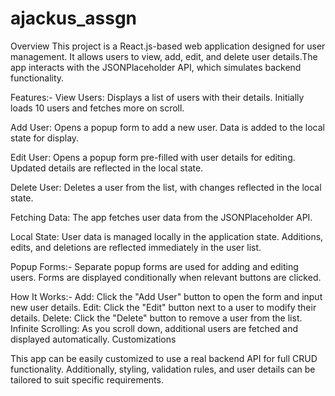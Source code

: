 # ajackus_assgn
Overview
   This project is a React.js-based web application designed for user management. It allows users to view, add, edit, and delete user details.The app interacts with the JSONPlaceholder API, which simulates backend functionality.

Features:-
View Users:
  Displays a list of users with their details.
  Initially loads 10 users and fetches more on scroll.

Add User:
  Opens a popup form to add a new user.
  Data is added to the local state for display.

Edit User:
  Opens a popup form pre-filled with user details for editing.
  Updated details are reflected in the local state.
  
Delete User:
  Deletes a user from the list, with changes reflected in the local state.

Fetching Data:
  The app fetches user data from the JSONPlaceholder API.

Local State:
  User data is managed locally in the application state.
  Additions, edits, and deletions are reflected immediately in the user list.

Popup Forms:-
  Separate popup forms are used for adding and editing users.
  Forms are displayed conditionally when relevant buttons are clicked.

How It Works:-
  Add: Click the "Add User" button to open the form and input new user details.
  Edit: Click the "Edit" button next to a user to modify their details.
  Delete: Click the "Delete" button to remove a user from the list.
  Infinite Scrolling: As you scroll down, additional users are fetched and displayed automatically.
  Customizations
  
This app can be easily customized to use a real backend API for full CRUD functionality. Additionally, styling, validation rules, and user details can be tailored to suit specific requirements.
